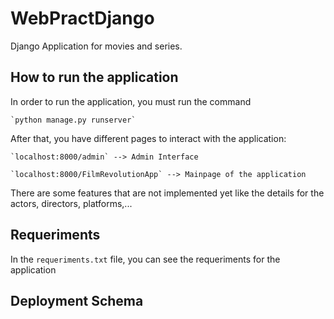 # WebPractDjango
Django Application for movies and series.

## How to run the application

In order to run the application, you must run the command

    `python manage.py runserver`

After that, you have different pages to interact with the application:

    `localhost:8000/admin` --> Admin Interface

    `localhost:8000/FilmRevolutionApp` --> Mainpage of the application

There are some features that are not implemented yet like the details for the
actors, directors, platforms,...

## Requeriments

In the `requeriments.txt` file, you can see the requeriments for the application

## Deployment Schema

